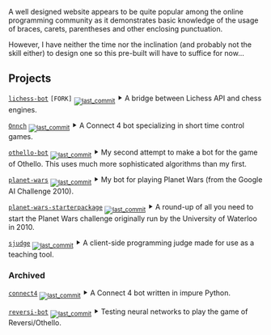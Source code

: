 A well designed website appears to be quite popular among the online programming community as it 
demonstrates basic knowledge of the usage of braces, carets, parentheses and other enclosing 
punctuation.

However, I have neither the time nor the inclination (and probably not the skill either) to design 
one so this pre-built will have to suffice for now...

Projects
--------

[`lichess-bot`](https://github.com/steven-xia/lichess-bot) `[FORK]`
[<sub>![`last_commit`](https://img.shields.io/github/last-commit/steven-xia/lichess-bot?logo=github)</sub>](https://github.com/steven-xia/lichess-bot/commits/master)
    ⯈ A bridge between Lichess API and chess engines.

[`Onnch`](https://github.com/steven-xia/Onnch)
[<sub>![`last_commit`](https://img.shields.io/github/last-commit/steven-xia/Onnch?logo=github)</sub>](https://github.com/steven-xia/Onnch/commits/master)
    ⯈ A Connect 4 bot specializing in short time control games.

[`othello-bot`](https://github.com/steven-xia/othello-bot)
[<sub>![`last_commit`](https://img.shields.io/github/last-commit/steven-xia/othello-bot?logo=github)</sub>](https://github.com/steven-xia/othello-bot/commits/master)
    ⯈ My second attempt to make a bot for the game of Othello. This uses much more sophisticated 
    algorithms than my first.

[`planet-wars`](https://github.com/steven-xia/planet-wars)
[<sub>![`last_commit`](https://img.shields.io/github/last-commit/steven-xia/planet-wars?logo=github)</sub>](https://github.com/steven-xia/planet-wars/commits/master)
    ⯈ My bot for playing Planet Wars (from the Google AI Challenge 2010).

[`planet-wars-starterpackage`](https://steven-xia.github.io/planet-wars-starterpackage/)
[<sub>![`last_commit`](https://img.shields.io/github/last-commit/steven-xia/planet-wars-starterpackage?logo=github)</sub>](https://github.com/steven-xia/planet-wars-starterpackage/commits/master)
    ⯈ A round-up of all you need to start the Planet Wars challenge originally run by the 
    University of Waterloo in 2010.

[`sjudge`](https://steven-xia.github.io/sjudge/)
[<sub>![`last_commit`](https://img.shields.io/github/last-commit/steven-xia/sjudge?logo=github)</sub>](https://github.com/steven-xia/sjudge/commits/master)
    ⯈ A client-side programming judge made for use as a teaching tool.

### Archived

[`connect4`](https://github.com/steven-xia/connect4)
[<sub>![`last_commit`](https://img.shields.io/github/last-commit/steven-xia/connect4?logo=github)</sub>](https://github.com/steven-xia/connect4/commits/master)
    ⯈ A Connect 4 bot written in impure Python.

[`reversi-bot`](https://github.com/steven-xia/reversi-bot)
[<sub>![`last_commit`](https://img.shields.io/github/last-commit/steven-xia/reversi-bot?logo=github)</sub>](https://github.com/steven-xia/reversi-bot/commits/master)
    ⯈ Testing neural networks to play the game of Reversi/Othello.
